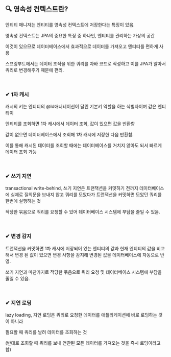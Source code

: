 ## 🔍 영속성 컨텍스트란?

엔티티 매니저는 엔티티를 영속성 컨텍스트에 저장한다는 특징이 있음.

영속성 컨텍스트는 JPA의 중요한 특징 중 하나인, 엔티티를 관리하는 가상의 공간

이것이 있으므로 데이터베이스에서 효과적으로 데이터를 가져오고 엔티티를 편하게 사용

스프링부트에서는 데이터 조작을 위한 쿼리를 자바 코드로 작성하고 이를 JPA가 알아서 쿼리로 변경해주기 때문에 편리.

<br>

### ✔ 1차 캐시
캐시의 키는 엔티티의 @Id애너테이션이 달린 기본키 역할을 하는 식별자이며 값은 엔티티이

엔티티를 조회하면 1차 캐시에서 데이터 조회, 값이 있으면 값을 반환함

값이 없으면 데이터베이스에서 조회해 1차 캐시에 저장한 다음 반환함.

이를 통해 캐시된 데이터를 조회할 때에는 데이터베이스를 거치지 않아도 되서 빠르게 데이터 조회 가능

<br>

### ✔ 쓰기 지연
transactional write-behind, 쓰기 지연은 트랜잭션을 커밋하기 전까지 데이터베이스에 실제로 질의문을 보내지 않고 쿼리를 모았다가 트랜잭션을 커밋하면 모았던 쿼리를 한번에 실행하는 것

적당한 묶음으로 쿼리를 요청할 수 있어 데이터베이스 시스템에 부담을 줄일 수 있음.

<br>

### ✔ 변경 감지
트랜잭션을 커밋하면 1차 캐시에 저장되어 있는 엔티티의 값과 현재 엔티티의 값을 비교해서 변경 된 값이 있으면 변경 사항을 감지해 변경된 값을 데이터베이스에 자동으로 반영.

쓰기 지연과 마찬가지로 적당한 묶음으로 쿼리 요청 및 데이터베이스 시스템에 부담을 줄일 수 있음.

<br>

### ✔ 지연 로딩
lazy loading, 지연 로딩은 쿼리로 요청한 데이터를 애플리케이션에 바로 로딩하는 것이 아니라

필요할 때 쿼리를 날려 데이터를 조회하는 것

(반대로 조회할 때 쿼리를 보내 연관된 모든 데이터를 가져오는 것을 즉시 로딩이라고 함)
